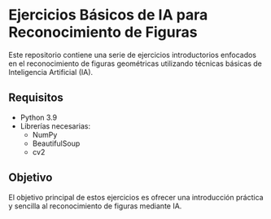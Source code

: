 
# Ejercicios Básicos de IA para Reconocimiento de Figuras

Este repositorio contiene una serie de ejercicios introductorios enfocados en el reconocimiento de figuras geométricas utilizando técnicas básicas de Inteligencia Artificial (IA).

## Requisitos
* Python 3.9
*  Librerías necesarias:
     - NumPy
     - BeautifulSoup
     - cv2


## Objetivo
El objetivo principal de estos ejercicios es ofrecer una introducción práctica y sencilla al reconocimiento de figuras mediante IA.


